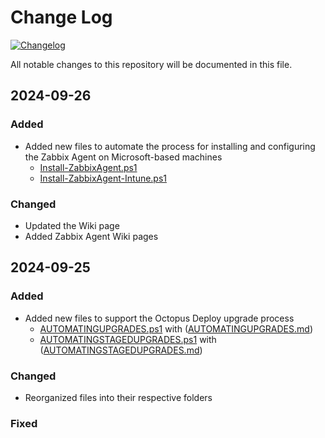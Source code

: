 # Change Log
[![Changelog](https://common-changelog.org/badge.svg)](https://common-changelog.org)

All notable changes to this repository will be documented in this file.

## 2024-09-26

### Added
- Added new files to automate the process for installing and configuring the Zabbix Agent on Microsoft-based machines
  - [Install-ZabbixAgent.ps1](https://github.com/RoBeDi/PowerShell/blob/master/Zabbix/Install-ZabbixAgent.ps1)
  - [Install-ZabbixAgent-Intune.ps1](https://github.com/RoBeDi/PowerShell/blob/master/Zabbix/Install-ZabbixAgent-Intune.ps1)
 
### Changed
- Updated the Wiki page
- Added Zabbix Agent Wiki pages

## 2024-09-25

### Added
- Added new files to support the Octopus Deploy upgrade process
  - [AUTOMATINGUPGRADES.ps1](https://github.com/RoBeDi/PowerShell/blob/master/Octopus/AutomatingUpgrades.ps1) with ([AUTOMATINGUPGRADES.md](https://github.com/RoBeDi/PowerShell/blob/master/Octopus/AUTOMATINGUPGRADES.md))
  - [AUTOMATINGSTAGEDUPGRADES.ps1](https://github.com/RoBeDi/PowerShell/blob/master/Octopus/AutomatingStagedUpgrades.ps1) with ([AUTOMATINGSTAGEDUPGRADES.md](https://github.com/RoBeDi/PowerShell/blob/master/Octopus/AUTOMATINGSTAGEDUPGRADES.md)) 

### Changed
- Reorganized files into their respective folders

### Fixed
